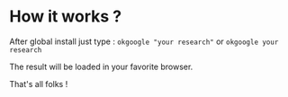 # How it works ?

After global install just type : ```okgoogle "your research"``` or ```okgoogle your research```

The result will be loaded in your favorite browser.

That's all folks !